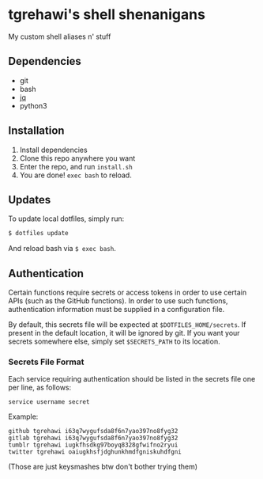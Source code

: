 # tgrehawi's shell shenanigans
My custom shell aliases n' stuff

## Dependencies
- git
- bash
- [jq](https://stedolan.github.io/jq/)
- python3

## Installation
1. Install dependencies
2. Clone this repo anywhere you want
3. Enter the repo, and run `install.sh`
4. You are done! `exec bash` to reload.

## Updates
To update local dotfiles, simply run:
```bash
$ dotfiles update
```
And reload bash via `$ exec bash`.

## Authentication
Certain functions require secrets or access tokens in order to use certain APIs (such as the GitHub functions). In order to use such functions, authentication information must be supplied in a configuration file.

By default, this secrets file will be expected at `$DOTFILES_HOME/secrets`. If present in the default location, it will be ignored by git. If you want your secrets somewhere else, simply set `$SECRETS_PATH` to its location.

### Secrets File Format
Each service requiring authentication should be listed in the secrets file one per line, as follows:
```
service username secret
```
Example:
```
github tgrehawi i63q7wygufsda8f6n7yao397no8fyg32
gitlab tgrehawi i63q7wygufsda8f6n7yao397no8fyg32
tumblr tgrehawi iugkfhsdkg97boyq8328gfwifno2ryui
twitter tgrehawi oaiugkhsfjdghunkhmdfgniskuhdfgni
```
(Those are just keysmashes btw don't bother trying them)
